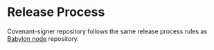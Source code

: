 # Release Process

Covenant-signer repository follows the same release process rules as
[Babylon node](https://github.com/babylonlabs-io/babylon/blob/main/RELEASE_PROCESS.md)
repository.
